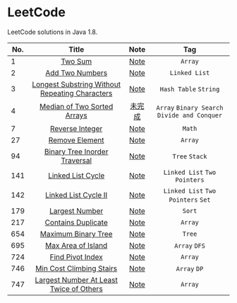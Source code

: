 # LeetCode

LeetCode solutions in Java 1.8.

| No. | Title | Note | Tag |
| ------------- |:-------------:|:-------------:|:-------------:|
| 1 | [Two Sum](https://leetcode.com/problems/two-sum) | [Note](https://github.com/CanChengZheng/LeetCode/tree/master/src/no1) | `Array`
| 2 | [Add Two Numbers](https://leetcode.com/problems/add-two-numbers) | [Note](https://github.com/CanChengZheng/LeetCode/tree/master/src/no2) | `Linked List`
| 3 | [Longest Substring Without Repeating Characters](https://leetcode.com/problems/longest-substring-without-repeating-characters) | [Note](https://github.com/CanChengZheng/LeetCode/tree/master/src/no3) | `Hash Table` `String`
| 4 | [Median of Two Sorted Arrays](https://leetcode.com/problems/median-of-two-sorted-arrays) | [未完成](https://github.com/CanChengZheng/LeetCode/tree/master/src/no4) | `Array` `Binary Search` `Divide and Conquer`
| 7 | [Reverse Integer](https://leetcode.com/problems/reverse-integer) | [Note](https://github.com/CanChengZheng/LeetCode/tree/master/src/no7) | `Math`
| 27 | [Remove Element](https://leetcode.com/problems/remove-element) | [Note](https://github.com/CanChengZheng/LeetCode/tree/master/src/no27) | `Array`
| 94 | [Binary Tree Inorder Traversal](https://leetcode.com/problems/binary-tree-inorder-traversal) | [Note](https://github.com/CanChengZheng/LeetCode/tree/master/src/no94) | `Tree` `Stack`
| 141 | [Linked List Cycle](https://leetcode.com/problems/linked-list-cycle) | [Note](https://github.com/CanChengZheng/LeetCode/tree/master/src/no141) | `Linked List` `Two Pointers`
| 142 | [Linked List Cycle II](https://leetcode.com/problems/linked-list-cycle-ii) | [Note](https://github.com/CanChengZheng/LeetCode/tree/master/src/no142) | `Linked List` `Two Pointers` `Set`
| 179 | [Largest Number](https://leetcode.com/problems/largest-number) | [Note](https://github.com/CanChengZheng/LeetCode/tree/master/src/no179) | `Sort`
| 217 | [Contains Duplicate](https://leetcode.com/problems/contains-duplicate) | [Note](https://github.com/CanChengZheng/LeetCode/tree/master/src/no217) | `Array`
| 654 | [Maximum Binary Tree](https://leetcode.com/problems/maximum-binary-tree) | [Note](https://github.com/CanChengZheng/LeetCode/tree/master/src/no654) | `Tree`
| 695 | [Max Area of Island](https://leetcode.com/problems/max-area-of-island) | [Note](https://github.com/CanChengZheng/LeetCode/tree/master/src/no695) | `Array` `DFS`
| 724 | [Find Pivot Index](https://leetcode.com/problems/find-pivot-index) | [Note](https://github.com/CanChengZheng/LeetCode/tree/master/src/no724) | `Array`
| 746 | [Min Cost Climbing Stairs](https://leetcode.com/problems/min-cost-climbing-stairs) | [Note](https://github.com/CanChengZheng/LeetCode/tree/master/src/no746) | `Array` `DP`
| 747 | [Largest Number At Least Twice of Others](https://leetcode.com/problems/largest-number-at-least-twice-of-others) | [Note](https://github.com/CanChengZheng/LeetCode/tree/master/src/no747) | `Array`
